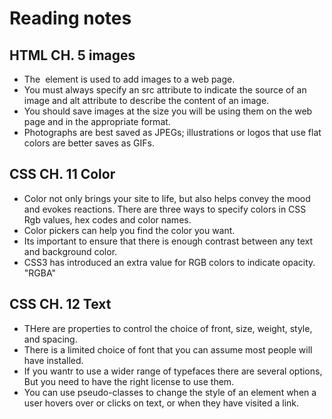 # Reading notes

## HTML CH. 5 images

- The <img> element is used to add images to a web page.
- You must always specify an src attribute to indicate the source of an image and alt attribute to describe the content of an image.
- You should save images at the size you will be using them on the web page and in the appropriate format.
- Photographs are best saved as JPEGs; illustrations or logos that use flat colors are better saves as GIFs.


 ## CSS CH. 11 Color

 - Color not only brings your site to life, but also helps convey the mood and evokes reactions.
 There are three ways to specify colors in CSS Rgb values, hex codes and color names.
 - Color pickers can help you find the color you want.
 - Its important to ensure that there is enough contrast between any text and background color.
 - CSS3 has introduced an extra value for RGB colors to indicate opacity. "RGBA"

 ## CSS CH. 12 Text

 - THere are properties to control the choice of front, size, weight, style, and spacing.
 - There is a limited choice of font that you can assume most people will have installed.
 - If you wantr to use a wider range of typefaces there are several options, But you need to have the right license to use them.
 - You can use pseudo-classes to change the style of an element when a user hovers over or clicks on text, or when they have visited a link.